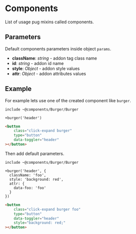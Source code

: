# Components

List of usage pug mixins called components.

## Parameters

Default components parameters inside object `params`.

-   **className**: _string_ - addon tag class name
-   **id**: _string_ - addon id name
-   **style**: _Object_ - addon style values
-   **attr**: _Object_ - addon attributes values

## Example

For example lets use one of the created component like `burger`.

```pug
include ~@components/Burger/Burger

+burger('header')
```

```html
<button
	class="click-expand burger"
	type="button"
	data-toggler="header"
></button>
```

Then add default parameters.

```pug
include ~@components/Burger/Burger

+burger('header', {
  className: 'foo',
  style: 'background: red',
  attr: {
    data-foo: 'foo'
  }
})
```

```html
<button
	class="click-expand burger foo"
	type="button"
	data-toggler="header"
	style="background: red;"
></button>
```
